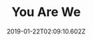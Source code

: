 ---
title: You Are We
artist: While She Sleeps
date: 2019-01-22T02:09:10.602Z
cover: /upload/you-are-we.jpg
styles:
  - Metalcore
links:
  spotify: https://play.spotify.com/album/26wFh7VUA3ykYy2IMVdHpI
  youtube: ""
  applemusic: https://music.apple.com/us/album/you-are-we/1459166246?uo=4
  soundcloud: ""
  bandcamp: ""
  googleplay: https://play.google.com/music/m/Bvt76evp4k62d7uimg/you-are-we.jpg355e7t3ji?signup_if_needed=1
  deezer: https://www.deezer.com/album/39579491
---